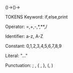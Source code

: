 ()->()->

TOKENS
Keyword: if,else,print

Operator: =,+,-,*,**,/

Identifier: a-z, A-Z

Constant: 0,1,2,3,4,5,6,7,8,9

Literal: "..."

Punctuation: ; , { , }, (, )
